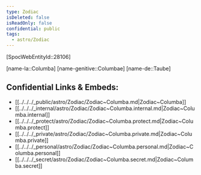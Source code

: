 ```yaml
---
type: Zodiac
isDeleted: false
isReadOnly: false
confidential: public
tags:
  - astro/Zodiac
---
```

[SpocWebEntityId::28106]



[name-la::Columba]
[name-genitive::Columbae]
[name-de::Taube]


## Confidential Links & Embeds: 
- [[../../../_public/astro/Zodiac/Zodiac~Columba.md|Zodiac~Columba]] 
- [[../../../_internal/astro/Zodiac/Zodiac~Columba.internal.md|Zodiac~Columba.internal]] 
- [[../../../_protect/astro/Zodiac/Zodiac~Columba.protect.md|Zodiac~Columba.protect]] 
- [[../../../_private/astro/Zodiac/Zodiac~Columba.private.md|Zodiac~Columba.private]] 
- [[../../../_personal/astro/Zodiac/Zodiac~Columba.personal.md|Zodiac~Columba.personal]] 
- [[../../../_secret/astro/Zodiac/Zodiac~Columba.secret.md|Zodiac~Columba.secret]] 
